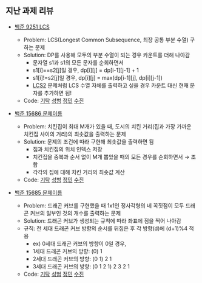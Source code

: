 ## 지난 과제 리뷰

- [백준 9251 LCS](https://www.acmicpc.net/problem/9251)
  - Problem: LCS(Longest Common Subsequence, 최장 공통 부분 수열) 구하는 문제 
  - Solution: DP를 사용해 모두의 부분 수열이 되는 경우 카운트를 더해 나아감   
    - 문자열 s1과 s1의 모든 문자를 순회하면서
    - s1[i]==s2[j]일 경우, dp[i][j] = dp[i-1][j-1] + 1
    - s1[i]!=s2[j]일 경우, dp[i][j] = max(dp[i-1][j], dp[i][j-1])      
    - [LCS2](https://www.acmicpc.net/problem/9252) 문제처럼 LCS 수열 자체를 출력하고 싶을 경우 
      카운트 대신 현재 문자를 추가하면 됨!   
  - Code: [기탁]() [성범]() [정민]() [수진](https://github.com/ZenithOfApex/suzan/commit/4faf1b0a86bc6a3ee9b94c1f2ccc25d9a5b09a6b)

- [백준 15686 문제이름](https://www.acmicpc.net/problem/15686)
  - Problem: 치킨집이 최대 M개가 있을 때, 도시의 치킨 거리(집과 가장 가까운 치킨집 사이의 거리)의 최솟값을 출력하는 문제
  - Solution: 문제의 조건에 따라 구현해 최솟값을 출력하면 됨
    - 집과 치킨집의 위치 인덱스 저장
    - 치킨집을 중복과 순서 없이 M개 뽑았을 때의 모든 경우를 순회하면서 → 조합
    - 각각의 집에 대해 치킨 거리의 최솟값 계산             
  - Code: [기탁]() [성범]() [정민]() [수진](https://github.com/ZenithOfApex/suzan/blob/master/BOJ/%5B%EA%B5%AC%ED%98%84%5D15686.py)

- [백준 15685 문제이름](https://www.acmicpc.net/problem/15685)
  - Problem: 드래곤 커브를 구현했을 때 1x1인 정사각형의 네 꼭짓점이 모두 드래곤 커브의 일부인 것의 개수를 출력하는 문제  
  - Solution: 드래곤 커브가 생성되는 규칙에 따라 좌표에 점을 찍어 나아감
  - 규칙: 전 세대 드래곤 커브 방향의 순서를 뒤집은 후 각 방향(d)에 (d+1)%4 적용       
    - ex) 0세대 드래곤 커브의 방향이 0일 경우,
    - 1세대 드래곤 커브의 방향: (0) 1
    - 2세대 드래곤 커브의 방향: (0 1) 2 1
    - 3세대 드래곤 커브의 방향: (0 1 2 1) 2 3 2 1        
  - Code: [기탁]() [성범]() [정민]() [수진](https://github.com/ZenithOfApex/suzan/blob/master/BOJ/%5B%EA%B5%AC%ED%98%84%5D15685.py)
